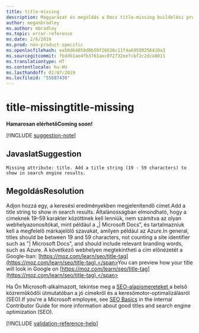 ```yaml
---
title: title-missing
description: Magyarázat és megoldás a Docs title-missing buildelési problémájára
author: meganbradley
ms.author: mbradley
ms.topic: error-reference
ms.date: 2/6/2019
ms.prod: non-product-specific
ms.openlocfilehash: ea56d64059d6b50f26626c11f4a69550256410a3
ms.sourcegitcommit: fbdd61ae4fb3761aec072732eefcbf2c2dca8011
ms.translationtype: HT
ms.contentlocale: hu-HU
ms.lasthandoff: 02/07/2019
ms.locfileid: "55887430"
---
```

# <a name="title-missing"></a><span data-ttu-id="b8d84-103">title-missing</span><span class="sxs-lookup"><span data-stu-id="b8d84-103">title-missing</span></span>

<span data-ttu-id="b8d84-104">**Hamarosan elérhető**</span><span class="sxs-lookup"><span data-stu-id="b8d84-104">**Coming soon!**</span></span>

[!INCLUDE [suggestion-note](includes/suggestion-note.md)]

## <a name="suggestion"></a><span data-ttu-id="b8d84-105">Javaslat</span><span class="sxs-lookup"><span data-stu-id="b8d84-105">Suggestion</span></span>

`Missing attribute: title. Add a title string (19 - 59 characters) to show in search engine results.`

## <a name="resolution"></a><span data-ttu-id="b8d84-106">Megoldás</span><span class="sxs-lookup"><span data-stu-id="b8d84-106">Resolution</span></span>

<span data-ttu-id="b8d84-107">Adjon hozzá egy, a keresési eredményekben megjelenítendő címet.</span><span class="sxs-lookup"><span data-stu-id="b8d84-107">Add a title string to show in search results.</span></span> <span data-ttu-id="b8d84-108">Általánosságban elmondható, hogy a címeknek 19–59 karakter közöttinek kell lenniük, nem számítva az olyan webhelyazonosítókat, mint például a „| Microsoft Docs”, és tartalmazniuk kell a megfelelő márkajelölő szavakat, amilyen például az Azure.</span><span class="sxs-lookup"><span data-stu-id="b8d84-108">In general, titles should be between 19 and 59 characters, not counting a site identifier such as "| Microsoft Docs", and should include relevant branding words, such as Azure.</span></span> <span data-ttu-id="b8d84-109">A következő webhelyen megtekintheti a cím előnézetét a Google-ban: [https://moz.com/learn/seo/title-tag](https://moz.com/learn/seo/title-tag).</span><span class="sxs-lookup"><span data-stu-id="b8d84-109">You can preview how your title will look in Google on [https://moz.com/learn/seo/title-tag](https://moz.com/learn/seo/title-tag).</span></span>

<span data-ttu-id="b8d84-110">Ha Ön Microsoft-alkalmazott, tekintse meg a [SEO-alapismereteket ](https://review.docs.microsoft.com/en-us/help/contribute/contribute-how-to-write-seo-basics?branch=master) a belső közreműködői útmutatóban a jó címekről és a keresőmotor-optimalizálásról (SEO).</span><span class="sxs-lookup"><span data-stu-id="b8d84-110">If you're a Microsoft employee, see [SEO Basics](https://review.docs.microsoft.com/en-us/help/contribute/contribute-how-to-write-seo-basics?branch=master) in the internal Contributor Guide for more information about good titles and search engine optimization (SEO).</span></span>

[!INCLUDE [validation-reference-help](includes/validation-reference-help.md)]
